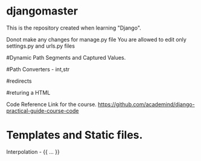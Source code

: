 # djangomaster
This is the repository created when learning "Django".

Donot make any changes for manage.py file
You are allowed to edit only settings.py and urls.py files

#Dynamic Path Segments and Captured Values.

#Path Converters - int,str

#redirects

#returing a HTML

Code Reference Link for the course.
https://github.com/academind/django-practical-guide-course-code

# Templates and Static files.

Interpolation - {{ ... }}





